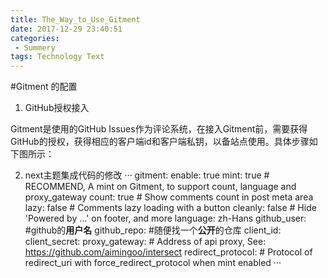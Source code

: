 ```yaml
---
title: The_Way_to_Use_Gitment
date: 2017-12-29 23:40:51
categories: 
 - Summery
tags: Technology Text
---
```

#Gitment 的配置
1. GitHub授权接入

Gitment是使用的GitHub Issues作为评论系统，在接入Gitment前，需要获得GitHub的授权，获得相应的客户端id和客户端私钥，以备站点使用。具体步骤如下图所示：
![]()

2. next主题集成代码的修改
···
gitment:
  enable: true
  mint: true # RECOMMEND, A mint on Gitment, to support count, language and proxy_gateway
  count: true # Show comments count in post meta area
  lazy: false # Comments lazy loading with a button
  cleanly: false # Hide 'Powered by ...' on footer, and more
  language: zh-Hans
  github_user: #github的**用户名**
  github_repo: #随便找一个**公开**的仓库
  client_id: 
  client_secret: 
  proxy_gateway: # Address of api proxy, See: https://github.com/aimingoo/intersect
  redirect_protocol: # Protocol of redirect_uri with force_redirect_protocol when mint enabled
···
